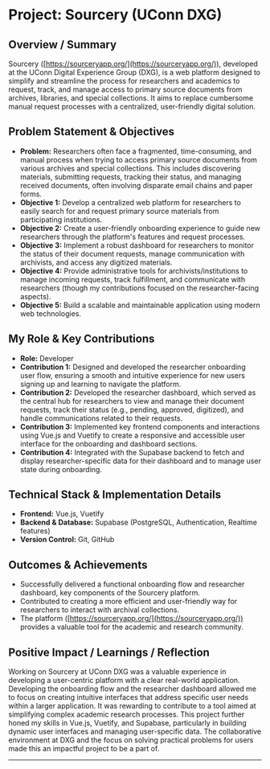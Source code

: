 # Project: Sourcery (UConn DXG)

<!-- 
This template helps structure your portfolio information for the AI chatbot.
This is for a specific project completed at UConn Digital Experience Group.
-->

## Overview / Summary

<!-- 
Provide a brief overview of the Sourcery project.
Example: "Sourcery was an internal developer tool built at UConn DXG to help streamline the creation of boilerplate code for new projects. It functioned as a command-line interface (CLI) tool and a web UI for generating project structures based on predefined templates."
-->

Sourcery ([https://sourceryapp.org/](https://sourceryapp.org/)), developed at the UConn Digital Experience Group (DXG), is a web platform designed to simplify and streamline the process for researchers and academics to request, track, and manage access to primary source documents from archives, libraries, and special collections. It aims to replace cumbersome manual request processes with a centralized, user-friendly digital solution.

## Problem Statement & Objectives

<!--
Describe the problem the project aimed to solve and the main objectives.
-->

*   **Problem:** Researchers often face a fragmented, time-consuming, and manual process when trying to access primary source documents from various archives and special collections. This includes discovering materials, submitting requests, tracking their status, and managing received documents, often involving disparate email chains and paper forms.
*   **Objective 1:** Develop a centralized web platform for researchers to easily search for and request primary source materials from participating institutions.
*   **Objective 2:** Create a user-friendly onboarding experience to guide new researchers through the platform's features and request processes.
*   **Objective 3:** Implement a robust dashboard for researchers to monitor the status of their document requests, manage communication with archivists, and access any digitized materials.
*   **Objective 4:** Provide administrative tools for archivists/institutions to manage incoming requests, track fulfillment, and communicate with researchers (though my contributions focused on the researcher-facing aspects).
*   **Objective 5:** Build a scalable and maintainable application using modern web technologies.

## My Role & Key Contributions

<!--
Describe your specific role and contributions to the Sourcery project.
-->

*   **Role:** Developer
*   **Contribution 1:** Designed and developed the researcher onboarding user flow, ensuring a smooth and intuitive experience for new users signing up and learning to navigate the platform.
*   **Contribution 2:** Developed the researcher dashboard, which served as the central hub for researchers to view and manage their document requests, track their status (e.g., pending, approved, digitized), and handle communications related to their requests.
*   **Contribution 3:** Implemented key frontend components and interactions using Vue.js and Vuetify to create a responsive and accessible user interface for the onboarding and dashboard sections.
*   **Contribution 4:** Integrated with the Supabase backend to fetch and display researcher-specific data for their dashboard and to manage user state during onboarding.

## Technical Stack & Implementation Details

<!--
List the key technologies used for Sourcery.
-->

*   **Frontend:** Vue.js, Vuetify
*   **Backend & Database:** Supabase (PostgreSQL, Authentication, Realtime features)
*   **Version Control:** Git, GitHub

## Outcomes & Achievements

<!--
Highlight the final outcomes and any notable achievements for Sourcery.
-->

*   Successfully delivered a functional onboarding flow and researcher dashboard, key components of the Sourcery platform.
*   Contributed to creating a more efficient and user-friendly way for researchers to interact with archival collections.
*   The platform ([https://sourceryapp.org/](https://sourceryapp.org/)) provides a valuable tool for the academic and research community.

## Positive Impact / Learnings / Reflection

<!--
Reflect on the Sourcery project.
-->

Working on Sourcery at UConn DXG was a valuable experience in developing a user-centric platform with a clear real-world application. Developing the onboarding flow and the researcher dashboard allowed me to focus on creating intuitive interfaces that address specific user needs within a larger application. It was rewarding to contribute to a tool aimed at simplifying complex academic research processes. This project further honed my skills in Vue.js, Vuetify, and Supabase, particularly in building dynamic user interfaces and managing user-specific data. The collaborative environment at DXG and the focus on solving practical problems for users made this an impactful project to be a part of.

--- 